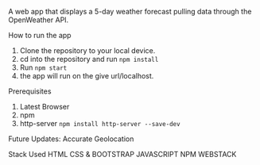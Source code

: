 A web app that displays a 5-day weather forecast pulling data through the OpenWeather API.

How to run the app
1. Clone the repository to your local device.
2. cd into the repository and run `npm install`
3. Run `npm start`
4. the app will run on the give url/localhost.


Prerequisites
1. Latest Browser
2. npm
3. http-server `npm install http-server --save-dev`

Future Updates:
Accurate Geolocation


Stack Used
HTML
CSS & BOOTSTRAP
JAVASCRIPT
NPM
WEBSTACK
